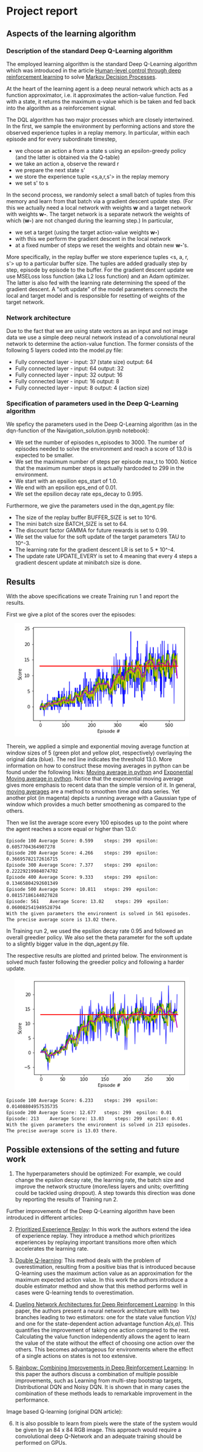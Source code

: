 # Project report

## Aspects of the learning algorithm

### Description of the standard Deep Q-Learning algorithm

The employed learning algorithm is the standard Deep Q-Learning algorithm which was introduced in the article [Human-level control through deep reinforcement learning](https://storage.googleapis.com/deepmind-media/dqn/DQNNaturePaper.pdf) to solve [Markov Decision Processes](https://en.wikipedia.org/wiki/Markov_decision_process).

At the heart of the learning agent is a deep neural network which acts as a function approximator, i.e. it approximates the action-value function. Fed with a state, it returns the maximum q-value which is be taken and fed back into the algorithm as a reinforcement signal.

The DQL algorithm has two major processes which are closely intertwined. In the first, we sample the environment by performing actions and store the observed experience tuples in a replay memory. In particular, within each episode and for every subordinate timestep,
- we choose an action a from a state s using an epsilon-greedy policy (and the latter is obtained via the Q-table)
- we take an action a, observe the reward r
- we prepare the next state s'
- we store the experience tuple <s,a,r,s'> in the replay memory 
- we set s' to s

In the second process, we randomly select a small batch of tuples from this memory and learn from that batch via a gradient descent update step. (For this we actually need a local network with weights **w** and a target network with weights **w-**. The target network is a separate network the weights of which (**w-**) are not changed during the learning step.) In particular,
- we set a target (using the target action-value weights **w-**)
- with this we perform the gradient descent in the local network 
- at a fixed number of steps we reset the weights and obtain new **w-**'s.

More specifically, in the replay buffer we store experience tuples <s, a, r, s'> up to a particular buffer size. The tuples are added gradually step by step, episode by episode to the buffer. For the gradient descent update we use MSELoss loss function (aka L2 loss function) and an Adam optimizer. The latter is also fed with the learning rate determining the speed of the gradient descent.  A "soft update" of the model parameters connects the local and target model and is responsible for resetting of weights of the target network.

### Network architecture
Due to the fact that we are using state vectors as an input and not image data we use a simple deep neural network instead of a convolutional neural network to determine the action-value function. The former consists of the following 5 layers coded into the model.py file:

- Fully connected layer - input: 37 (state size) output: 64
- Fully connected layer - input: 64 output: 32
- Fully connected layer - input: 32 output: 16
- Fully connected layer - input: 16 output: 8
- Fully connected layer - input: 8 output: 4 (action size)

### Specification of parameters used in the Deep Q-Learning algorithm
We speficy the parameters used in the Deep Q-Learning algorithm (as in the dqn-function of the Navigation_solution.ipynb notebook):

- We set the number of episodes n_episodes to 3000. The number of episodes needed to solve the environment and reach a score of 13.0 is expected to be smaller.
- We set the maximum number of steps per episode max_t to 1000. Notice that the maximum number steps is actually hardcoded to 299 in the environment. 
- We start with an epsilion eps_start of 1.0.
- We end with an epsilion eps_end of 0.01.
- We set the epsilion decay rate eps_decay to 0.995.

Furthermore, we give the parameters used in the dqn_agent.py file:

- The size of the replay buffer BUFFER_SIZE is set to 10^6.
- The mini batch size BATCH_SIZE is set to 64.
- The discount factor GAMMA for future rewards is set to 0.99.
- We set the value for the soft update of the target parameters TAU to 10^-3.
- The learning rate for the gradient descent LR is set to 5 * 10^-4.
- The update rate UPDATE_EVERY is set to 4 meaning that every 4 steps a gradient descent update at minibatch size is done.

## Results

With the above specifications we create Training run 1 and report the results.

First we give a plot of the scores over the episodes:

<p align="center">
  <img width="460" height="300" src="plot1.png">
</p>

Therein, we applied a simple and exponential moving average function at window sizes of 5  (green plot and yellow plot, respectively) overlaying the original data (blue). The red line indicates the threshold 13.0. More information on how to construct these moving averages in python can be found under the following links:
[Moving average in python](https://www.quora.com/How-do-I-perform-moving-average-in-Python) and [Exponential Moving average in python](https://www.youtube.com/watch?v=3y9GESSZmS0). Notice that the exponential moving average gives more emphasis to recent data than the simple version of it. In general, [moving averages](https://en.wikipedia.org/wiki/Moving_average) are a method to smoothen time and data series. Yet another plot (in magenta) depicts a running average with a Gaussian type of window which provides a much better smoothening as compared to the others.

Then we list the average score every 100 episodes up to the point where the agent reaches a score equal or higher than 13.0: 

```
Episode 100	Average Score: 0.599	steps: 299	epsilon: 0.6057704364907278
Episode 200	Average Score: 4.266	steps: 299	epsilon: 0.36695782172616715
Episode 300	Average Score: 7.377	steps: 299	epsilon: 0.22229219984074702
Episode 400	Average Score: 9.333	steps: 299	epsilon: 0.13465804292601349
Episode 500	Average Score: 10.811	steps: 299	epsilon: 0.08157186144027828
Episode: 561	Average Score: 13.02	steps: 299	epsilon: 0.060082541949528794
With the given parameters the environment is solved in 561 episodes. 	
The precise average score is 13.02 there.
```

In Training run 2, we used the epsilion decay rate 0.95 and followed an overall greedier policy. We also set the theta parameter for the soft update to a slightly bigger value in the dqn_agent.py file.

The respective results are plotted and printed below. The environment is solved much faster following the greedier policy and following a harder update.

<p align="center">
  <img width="460" height="300" src="plot2.png">
</p>

```
Episode 100	Average Score: 6.233	steps: 299	epsilon: 0.01408804957535735
Episode 200	Average Score: 12.677	steps: 299	epsilon: 0.01
Episode: 213	Average Score: 13.03	steps: 299	epsilon: 0.01
With the given parameters the environment is solved in 213 episodes. 	
The precise average score is 13.03 there.
```

## Possible extensions of the setting and future work

1. The hyperparameters should be optimized: For example, we could change the epsilon decay rate, the learning rate, the batch size and improve the network structure (more/less layers and units; overfitting could be tackled using dropout). A step towards this direction was done by reporting the results of Training run 2.


Further improvements of the Deep Q-Learning algorithm have been introduced in different articles:

2. [Prioritized Experience Replay](https://arxiv.org/abs/1511.05952): In this work the authors extend the idea of experience replay. They introduce a method which prioritizes experiences by replaying important transitions more often which accelerates the learning rate. 

3. [Double Q-learning](https://papers.nips.cc/paper/3964-double-q-learning): This method deals with the problem of overestimation, resulting from a positive bias that is introduced because Q-learning uses the maximum action value as an approximation for the maximum expected action value. In this work the authors introduce a double estimator method and show that this method performs well in cases were Q-learning tends to overestimation.

4. [Dueling Network Architectures for Deep Reinforcement Learning](https://arxiv.org/abs/1511.06581): In this paper, the authors present a neural network architecture with two branches leading to two estimators: one for the state value function _V(s)_ and one for the state-dependent action advantage function _A(s,a)_. This quantifies the improvement of taking one action compared to the rest. Calculating the value function independently allows the agent to learn the value of the state without the effect of choosing one action over the others. This becomes advantageous for environments where the effect of a single actions on states is not too extensive.

5. [Rainbow: Combining Improvements in Deep Reinforcement Learning](https://arxiv.org/abs/1710.02298): In this paper the authors discuss a combination of multiple possible improvements, such as Learning from multi-step bootstrap targets, Distributional DQN and Noisy DQN. It is shown that in many cases the combination of these methods leads to remarkable improvement in the performance. 

Image based Q-learning (original DQN article):

6. It is also possible to learn from pixels were the state of the system would be given by an 84 x 84 RGB image. This approach would require a convolutional deep Q-Network and an adequate training should be performed on GPUs.
